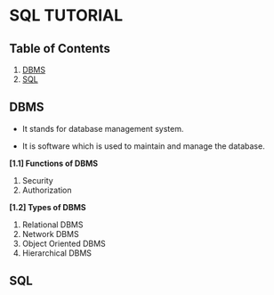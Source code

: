 # SQL TUTORIAL

## Table of Contents

1. [DBMS](#DBMS)
2. [SQL](#SQL)

## DBMS 
- It stands for database management system.
* It is software which is used to maintain and manage the database.

**[1.1] Functions of DBMS**
1. Security
2. Authorization

**[1.2] Types of DBMS**
1. Relational DBMS
2. Network DBMS
3. Object Oriented DBMS
4. Hierarchical DBMS 

## SQL
